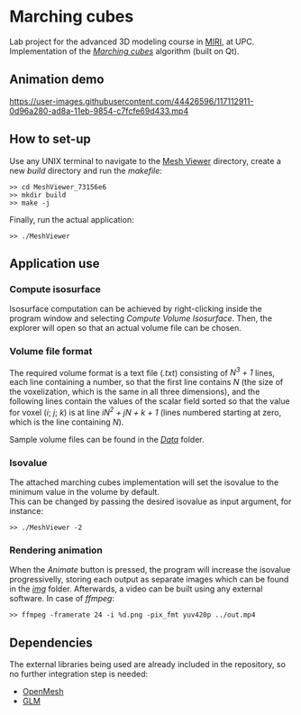 # Marching cubes

Lab project for the advanced 3D modeling course in [MIRI](https://masters.fib.upc.edu/masters/miri-computer-graphics-and-virtual-reality), at UPC. Implementation of the [_Marching cubes_](http://fab.cba.mit.edu/classes/S62.12/docs/Lorensen_marching_cubes.pdf) algorithm (built on Qt).


## Animation demo
https://user-images.githubusercontent.com/44426596/117112911-0d96a280-ad8a-11eb-9854-c7fcfe69d433.mp4


## How to set-up
Use any UNIX terminal to navigate to the [Mesh Viewer](MeshViewer_73156e6) directory, create a new _build_ directory and run the _makefile_:
```
>> cd MeshViewer_73156e6
>> mkdir build
>> make -j
```
Finally, run the actual application:
```
>> ./MeshViewer
```
  
## Application use
### Compute isosurface
Isosurface computation can be achieved by right-clicking inside the program window and selecting *Compute Volume Isosurface*. Then, the explorer will open so that an actual volume file can be chosen.

### Volume file format
The required volume format is a text file (_.txt_) consisting of _N<sup>3</sup> + 1_ lines, each line containing a number, so that the first line contains _N_ (the size of the voxelization, which is the same in all three dimensions), and the following lines contain the values of the scalar field sorted so that the value for voxel (_i_; _j_; _k_) is at line _iN<sup>2</sup> + jN + k + 1_ (lines numbered starting at zero, which is the line containing _N_).  
  
Sample volume files can be found in the [_Data_](Data/) folder.

### Isovalue
The attached marching cubes implementation will set the isovalue to the minimum value in the volume by default.  
This can be changed by passing the desired isovalue as input argument, for instance:

```
>> ./MeshViewer -2
```

### Rendering animation
When the *Animate* button is pressed, the program will increase the isovalue progressivelly, storing each output as separate images which can be found in the [_img_](MeshViewer_73156e6/img) folder. Afterwards, a video can be built using any external software. In case of *ffmpeg*:

```
>> ffmpeg -framerate 24 -i %d.png -pix_fmt yuv420p ../out.mp4
```
  
## Dependencies
The external libraries being used are already included in the repository, so no further integration step is needed:
- [OpenMesh](https://github.com/Lawrencemm/openmesh)
- [GLM](https://github.com/g-truc/glm)
